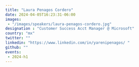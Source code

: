 ```yaml
---
title: "Laura Penagos Cordero"
date: 2024-04-05T16:23:31-06:00
images: 
 - "/images/speakers/laura-penagos-cordero.jpg"
designation : "Customer Success Acct Manager @ Microsoft"
country: "mx"
twitter: ""
linkedin: "https://www.linkedin.com/in/yarenipenagos/ "
github: ""
events: 
 - 2024-h1
---
```


